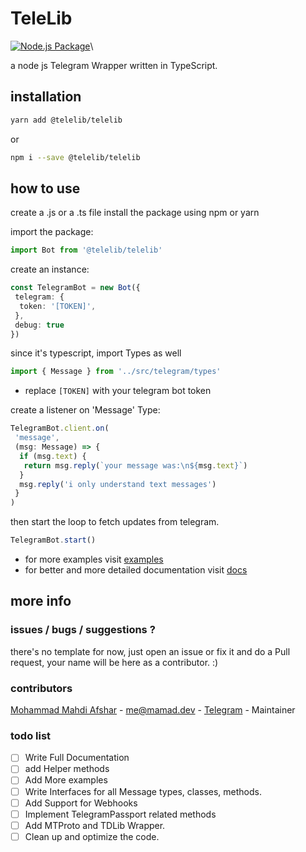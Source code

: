 # TeleLib

[![Node.js Package](https://github.com/reloadlife/TeleLib/actions/workflows/npm-publish.yml/badge.svg)](https://github.com/reloadlife/TeleLib/actions/workflows/npm-publish.yml)\


a node js Telegram Wrapper written in TypeScript.

## installation

```bash
yarn add @telelib/telelib
```

or

```bash
npm i --save @telelib/telelib
```

## how to use

create a .js or a .ts file
install the package using npm or yarn

import the package:

```typescript
import Bot from '@telelib/telelib'
```

create an instance:

```typescript
const TelegramBot = new Bot({
 telegram: {
  token: '[TOKEN]',
 },
 debug: true
})
```

since it's typescript, import Types as well

```typescript
import { Message } from '../src/telegram/types'
```

- replace `[TOKEN]` with your telegram bot token

create a listener on 'Message' Type:

```typescript
TelegramBot.client.on(
 'message',
 (msg: Message) => {
  if (msg.text) {
   return msg.reply(`your message was:\n${msg.text}`)
  }
  msg.reply('i only understand text messages')
 }
)
```

then start the loop to fetch updates from telegram.

```typescript
TelegramBot.start()
```

- for more examples visit [examples](/examples)
- for better and more detailed documentation visit [docs](/docs)

## more info

### issues / bugs / suggestions ?

there's no template for now, just open an issue or fix it and do a Pull request, your name will be here as a contributor. :)

### contributors

[Mohammad Mahdi Afshar](https://github.com/reloadlife) - [me@mamad.dev](mailto:me@mamad.dev) - [Telegram](tg://resolve?domain=TheyCallMeMamad) - Maintainer

### todo list

- [ ] Write Full Documentation
- [ ] add Helper methods
- [ ] Add More examples
- [ ] Write Interfaces for all Message types, classes, methods.
- [ ] Add Support for Webhooks
- [ ] Implement TelegramPassport related methods
- [ ] Add MTProto and TDLib Wrapper.
- [ ] Clean up and optimize the code.
